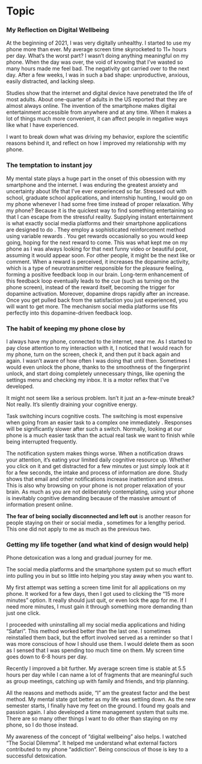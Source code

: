 # Topic
### My Reflection on **Digital Wellbeing**

At the beginning of 2021, I was very digitally unhealthy. I started to use my phone more than ever. My average screen time skyrocketed to 11+ hours per day. What’s the worst part? I wasn’t doing anything meaningful on my phone. When the day was over, the void of knowing that I’ve wasted so many hours made me feel bad. The negativity got carried over to the next day. After a few weeks, I was in such a bad shape: unproductive, anxious, easily distracted, and lacking sleep. 

Studies show that the internet and digital device have penetrated the life of most adults. About one-quarter of adults in the US reported that they are almost always online.  The invention of the smartphone makes digital entertainment accessible from anywhere and at any time. When it makes a lot of things much more convenient, it can affect people in negative ways like what I have experienced. 

I want to break down what was driving my behavior, explore the scientific reasons behind it, and reflect on how I improved my relationship with my phone.

### The temptation to instant joy

My mental state plays a huge part in the onset of this obsession with my smartphone and the internet. I was enduring the greatest anxiety and uncertainty about life that I’ve ever experienced so far. Stressed out with school, graduate school applications, and internship hunting, I would go on my phone whenever I had some free time instead of proper relaxation. Why my phone? Because it is the quickest way to find something entertaining so that I can escape from the stressful reality. 
Supplying instant entertainment is what exactly social media platforms and their smartphone applications are designed to do . They employ a sophisticated reinforcement method using variable rewards . You get rewards occasionally so you would keep going, hoping for the next reward to come. This was what kept me on my phone as I was always looking for that next funny video or beautiful post, assuming it would appear soon. For other people, it might be the next like or comment. When a reward is perceived, it increases the dopamine activity, which is a type of neurotransmitter responsible for the pleasure feeling, forming a positive feedback loop in our brain. Long-term enhancement of this feedback loop eventually leads to the cue (such as turning on the phone screen), instead of the reward itself, becoming the trigger for dopamine activation. Moreover, dopamine drops rapidly after an increase. Once you get pulled back from the satisfaction you just experienced, you will want to get more. The mechanism social media platforms use fits perfectly into this dopamine-driven feedback loop.

### The habit of keeping my phone close by

I always have my phone, connected to the internet, near me. As I started to pay close attention to my interaction with it, I noticed that I would reach for my phone, turn on the screen, check it, and then put it back again and again. I wasn’t aware of how often I was doing that until then. Sometimes I would even unlock the phone, thanks to the smoothness of the fingerprint unlock, and start doing completely unnecessary things, like opening the settings menu and checking my inbox. It is a motor reflex that I’ve developed.

It might not seem like a serious problem. Isn’t it just an a-few-minute break? Not really. It’s silently draining your cognitive energy.

Task switching incurs cognitive costs.  The switching is most expensive when going from an easier task to a complex one immediately . Responses will be significantly slower after such a switch. Normally, looking at our phone is a much easier task than the actual real task we want to finish while being interrupted frequently.

The notification system makes things worse. When a notification draws your attention, it’s eating your limited daily cognitive resource up. Whether you click on it and get distracted for a few minutes or just simply look at it for a few seconds, the intake and process of information are done. Study shows that email and other notifications increase inattention and stress. This is also why browsing on your phone is not proper relaxation of your brain. As much as you are not deliberately contemplating, using your phone is inevitably cognitive demanding because of the massive amount of information present online.

**The fear of being socially disconnected and left out** is another reason for people staying on their or social media , sometimes for a lengthy period. This one did not apply to me as much as the previous two.

### Getting my life together (and what kind of design would help)

Phone detoxication was a long and gradual journey for me. 

The social media platforms and the smartphone system put so much effort into pulling you in but so little into helping you stay away when you want to. 

My first attempt was setting a screen time limit for all applications on my phone. It worked for a few days, then I got used to clicking the “15 more minutes” option. It really should just quit, or even lock the app for me. If I need more minutes, I must gain it through something more demanding than just one click.

I proceeded with uninstalling all my social media applications and hiding “Safari”. This method worked better than the last one. I sometimes reinstalled them back, but the effort involved served as a reminder so that I was more conscious of how I should use them. I would delete them as soon as I sensed that I was spending too much time on them. My screen time goes down to 6-8 hours per day.

Recently I improved a bit further. My average screen time is stable at 5.5 hours per day while I can name a lot of fragments that are meaningful such as group meetings, catching up with family and friends, and trip planning.

All the reasons and methods aside, “I” am the greatest factor and the best method. My mental state got better as my life was settling down. As the new semester starts, I finally have my feet on the ground. I found my goals and passion again. I also developed a time management system that suits me. There are so many other things I want to do other than staying on my phone, so I do those instead.

My awareness of the concept of “digital wellbeing” also helps. I watched “The Social Dilemma”. It helped me understand what external factors contributed to my phone “addiction”. Being conscious of those is key to a successful detoxication.
